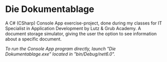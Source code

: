 # Die Dokumentablage
A C# (CSharp) Console App exercise-project, done during my classes for IT Specialist in Application Development by Lutz & Grub Academy. A document storage simulator, giving the user the option to see information about a specific document.

*To run the Console App program directly, launch "Die Dokumentablage.exe" located in "bin/Debug/net6.0".*
